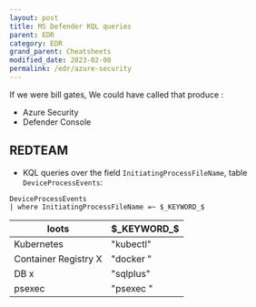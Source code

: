 ```yaml
---
layout: post
title: MS Defender KQL queries
parent: EDR
category: EDR
grand_parent: Cheatsheets
modified_date: 2023-02-08
permalink: /edr/azure-security
---
```


If we were bill gates, We could have called that produce :

* Azure Security
* Defender Console

## <a name='practicedqueries'></a>REDTEAM

* KQL queries over the field ```InitiatingProcessFileName```, table ```DeviceProcessEvents```:

```
DeviceProcessEvents
| where InitiatingProcessFileName =~ $_KEYWORD_$
```

| loots | $_KEYWORD_$ |
|-------|----------------------------|
| Kubernetes | "kubectl" |
| Container Registry X | "docker " |  
| DB x | "sqlplus" |
| psexec | "psexec " |